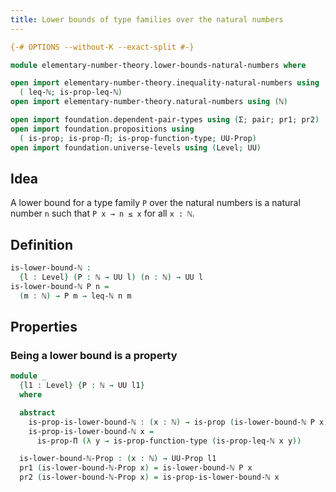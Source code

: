 ```yaml
---
title: Lower bounds of type families over the natural numbers
---
```


```agda
{-# OPTIONS --without-K --exact-split #-}

module elementary-number-theory.lower-bounds-natural-numbers where

open import elementary-number-theory.inequality-natural-numbers using
  ( leq-ℕ; is-prop-leq-ℕ)
open import elementary-number-theory.natural-numbers using (ℕ)

open import foundation.dependent-pair-types using (Σ; pair; pr1; pr2)
open import foundation.propositions using
  ( is-prop; is-prop-Π; is-prop-function-type; UU-Prop)
open import foundation.universe-levels using (Level; UU)
```

## Idea

A lower bound for a type family `P` over the natural numbers is a natural number `n` such that `P x → n ≤ x` for all `x : ℕ`.

## Definition

```agda
is-lower-bound-ℕ :
  {l : Level} (P : ℕ → UU l) (n : ℕ) → UU l
is-lower-bound-ℕ P n =
  (m : ℕ) → P m → leq-ℕ n m
```

## Properties

### Being a lower bound is a property

```agda
module _
  {l1 : Level} {P : ℕ → UU l1}
  where

  abstract
    is-prop-is-lower-bound-ℕ : (x : ℕ) → is-prop (is-lower-bound-ℕ P x)
    is-prop-is-lower-bound-ℕ x =
      is-prop-Π (λ y → is-prop-function-type (is-prop-leq-ℕ x y))

  is-lower-bound-ℕ-Prop : (x : ℕ) → UU-Prop l1
  pr1 (is-lower-bound-ℕ-Prop x) = is-lower-bound-ℕ P x
  pr2 (is-lower-bound-ℕ-Prop x) = is-prop-is-lower-bound-ℕ x
```
